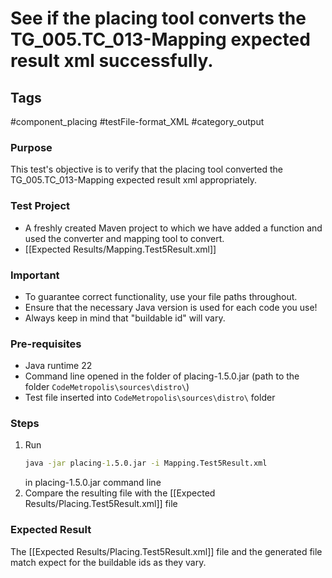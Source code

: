 # See if the placing tool converts the TG_005.TC_013-Mapping expected result xml successfully.

## Tags
#component_placing #testFile-format_XML #category_output

### Purpose
This test's objective is to verify that the placing tool converted the TG_005.TC_013-Mapping expected result xml appropriately.

### Test Project
- A freshly created Maven project to which we have added a function and used the converter and mapping tool to convert.
- [[Expected Results/Mapping.Test5Result.xml]]

### Important
- To guarantee correct functionality, use your file paths throughout.  
- Ensure that the necessary Java version is used for each code you use!
- Always keep in mind that "buildable id" will vary.

### Pre-requisites
- Java runtime 22
- Command line opened in the folder of placing-1.5.0.jar (path to the folder `CodeMetropolis\sources\distro\`)
- Test file inserted into `CodeMetropolis\sources\distro\` folder

### Steps
1. Run
	```cmd
	java -jar placing-1.5.0.jar -i Mapping.Test5Result.xml
	```
	in placing-1.5.0.jar command line
2. Compare the resulting file with the [[Expected Results/Placing.Test5Result.xml]] file

### Expected Result
The [[Expected Results/Placing.Test5Result.xml]] file and the generated file match expect for the buildable ids as they vary.